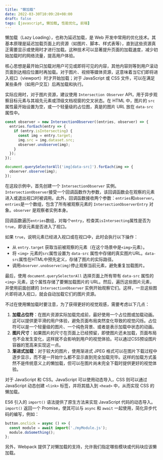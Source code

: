 ```yaml
---
title: "懒加载"
date: 2022-03-30T10:09:28+08:00
draft: false
tags: [javascript, 懒加载, 性能优化, 前端]
---
```


懒加载（Lazy Loading），也称为延迟加载，是 Web 开发中常用的优化技术。其基本原理是延迟加载页面上的资源（如图片、脚本、样式表等），直到这些资源真正需要显示或使用时才进行加载。这种技术可以显著提升页面的加载速度，减少初始加载时的网络流量，提高用户体验。

核心思想是最开始只加载对用户可见或即将可见的内容，其他内容则等到用户滚动页面到达相应位置时再加载。对于图片、视频等媒体资源，这意味着当它们即将进入视口（viewport）时才开始加载；对于 JavaScript 或 CSS 文件，可以在满足某些条件（如用户交互）后再加载和执行。

实际应用时，对于图片资源，建议使用 `Intersection Observer` API，用于异步观察目标元素与其祖先元素或顶级文档视窗的交叉状态。在 HTML 中，图片的 `src` 属性最开始设置为空，或一个轻量级的占位图，真是的图片 URL 放在 `data-src` 属性中。

```js
const observer = new IntersectionObserver((entries, observer) => {
  entries.forEach(entry => {
    if (entry.isIntersecting) {
      const img = entry.target;
      img.src = img.dataset.src;
      observer.unobserve(img);
    }
  });
});

document.querySelectorAll('img[data-src]').forEach(img => {
  observer.observe(img);
});
```

在这段示例中，首先创建一个 `IntersectionObserver` 实例。`IntersectionObserver`接受一个回调函数作为参数，该回调函数会在观察的元素进入或退出视口时被调用。此外，回调函数接收两个参数：`entries`和`observer`。`entries`是一个数组，包含了所有被观察元素的 `IntersectionObserverEntry` 对象。`observer` 是观察者实例本身。

回调函数遍历`entries`数组，对每个`entry`，检查其`isIntersecting`属性是否为`true`，即该元素是否进入了视口。

如果 `true`，说明元素已经进入视口或在视口中，此时会执行以下操作：

- 从 `entry.target` 获取当前被观察的元素（在这个场景中是`<img>`元素）。
- 将 `<img>` 元素的`src`属性设置为 `data-src` 属性中存储的真实图片URL。`data-src`属性在HTML中预先定义，存储了图片的实际路径。
- 调用`observer.unobserve(img)`停止观察当前元素，避免重复加载图片。

最后，使用 `document.querySelectorAll` 选择页面上所有带有 `data-src` 属性的 `<img>` 元素，这个属性存储了要懒加载图片的 URL。然后，遍历这些图片元素，并使用前面创建的 `IntersectionObserver` 实例开始观察它们。这样，一旦这些图片即将进入视口，就会自动加载它们的图片资源。

不过在使用懒加载时要注意，为了获得更好的视觉观感，需要考虑以下几点：

1. **加载占位符**：在图片资源实际加载完成前，最好使用一个占位图或加载动画。这可以提供更平滑的用户体验，避免页面布局突然变化导致的视觉闪烁。占位符可以是一个轻量级的图片、一个纯色背景、或者是表示加载中状态的动画。
2. **图片尺寸**：如果图片的尺寸在页面上已经预留，即使图片还未加载，页面布局也不会发生变化，这样就不会影响到用户的视觉体验。可以通过CSS预设图片容器的宽高来实现这一点。
3. **渐进式加载**：对于较大的图片，使用渐进式 JPEG 格式可以在图片下载过程中逐步显示，而不是一开始什么都不显示直到完全加载完毕。这样的加载方式虽然不是传统意义上的懒加载，但可以在图片尚未完全下载时提供更好的视觉体验。

对于 JavaScript 和 CSS。JavaScript 可以使用动态导入，CSS 则可以通过 JavaScript 动态创建 `<link>` 标签，并将其插入到 `<head>` 中，从而实现 CSS 的懒加载。

ES6 引入的 `import()` 语法提供了原生方法来实现 JavaScript 代码的动态导入。`import()` 返回一个 Promise，使其可以与 `async` 和 `await` 一起使用，简化异步代码的编写，例如：

```js
button.onclick = async () => {
  const module = await import('./myModule.js');
  module.doSomething();
};
```

另外，Webpack 提供了对懒加载的支持，允许我们指定哪些模块或代码块应该懒加载。
